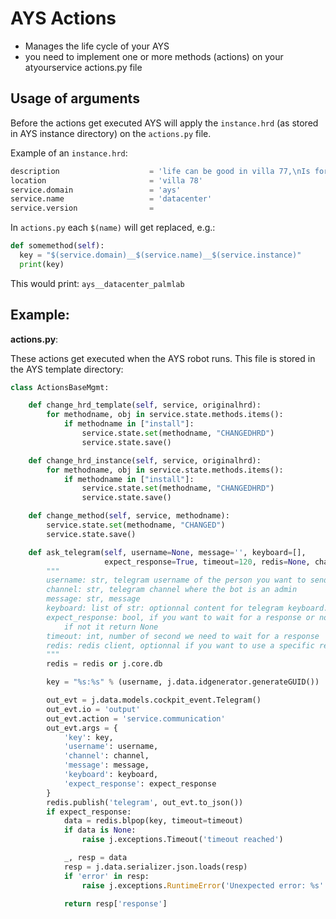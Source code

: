 # AYS Actions

- Manages the life cycle of your AYS
- you need to implement one or more methods (actions) on your atyourservice actions.py file

## Usage of arguments

Before the actions get executed AYS will apply the `instance.hrd` (as stored in AYS instance directory) on the `actions.py` file.

Example of an `instance.hrd`:

```python
description                    = 'life can be good in villa 77,\nIs for test purposes only.'
location                       = 'villa 78'
service.domain                 = 'ays'
service.name                   = 'datacenter'
service.version                =
```

In `actions.py` each `$(name)` will get replaced, e.g.:

```python
def somemethod(self):
  key = "$(service.domain)__$(service.name)__$(service.instance)"
  print(key)
```

This would print: `ays__datacenter_palmlab`

## Example:

**actions.py**:

These actions get executed when the AYS robot runs. This file is stored in the AYS template directory:

```python
class ActionsBaseMgmt:

    def change_hrd_template(self, service, originalhrd):
        for methodname, obj in service.state.methods.items():
            if methodname in ["install"]:
                service.state.set(methodname, "CHANGEDHRD")
                service.state.save()

    def change_hrd_instance(self, service, originalhrd):
        for methodname, obj in service.state.methods.items():
            if methodname in ["install"]:
                service.state.set(methodname, "CHANGEDHRD")
                service.state.save()

    def change_method(self, service, methodname):
        service.state.set(methodname, "CHANGED")
        service.state.save()

    def ask_telegram(self, username=None, message='', keyboard=[],
                     expect_response=True, timeout=120, redis=None, channel=None):
        """
        username: str, telegram username of the person you want to send the message to
        channel: str, telegram channel where the bot is an admin
        message: str, message
        keyboard: list of str: optionnal content for telegram keyboard.
        expect_response: bool, if you want to wait for a response or not. if True, this method retuns the response
            if not it return None
        timeout: int, number of second we need to wait for a response
        redis: redis client, optionnal if you want to use a specific reids client instead of j.core.db
        """
        redis = redis or j.core.db

        key = "%s:%s" % (username, j.data.idgenerator.generateGUID())

        out_evt = j.data.models.cockpit_event.Telegram()
        out_evt.io = 'output'
        out_evt.action = 'service.communication'
        out_evt.args = {
            'key': key,
            'username': username,
            'channel': channel,
            'message': message,
            'keyboard': keyboard,
            'expect_response': expect_response
        }
        redis.publish('telegram', out_evt.to_json())
        if expect_response:
            data = redis.blpop(key, timeout=timeout)
            if data is None:
                raise j.exceptions.Timeout('timeout reached')

            _, resp = data
            resp = j.data.serializer.json.loads(resp)
            if 'error' in resp:
                raise j.exceptions.RuntimeError('Unexpected error: %s' % resp['error'])

            return resp['response']

```
